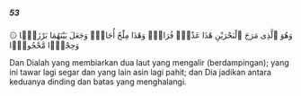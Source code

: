 ##### 53

<span class="ayah">۞ وَهُوَ ٱلَّذِى مَرَجَ ٱلْبَحْرَيْنِ هَٰذَا عَذْبٌۭ فُرَاتٌۭ وَهَٰذَا مِلْحٌ أُجَاجٌۭ وَجَعَلَ بَيْنَهُمَا بَرْزَخًۭا وَحِجْرًۭا مَّحْجُورًۭا</span>

<span class="ayah_translation">Dan Dialah yang membiarkan dua laut yang mengalir (berdampingan); yang ini tawar lagi segar dan yang lain asin lagi pahit; dan Dia jadikan antara keduanya dinding dan batas yang menghalangi.</span>
